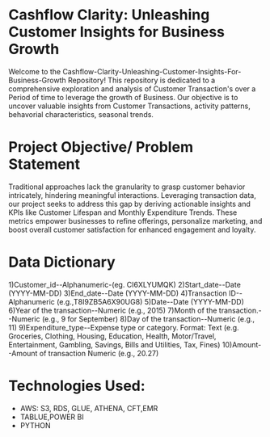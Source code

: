 # Cashflow Clarity: Unleashing Customer Insights for Business Growth
Welcome to the Cashflow-Clarity-Unleashing-Customer-Insights-For-Business-Growth Repository! This repository is dedicated to a comprehensive exploration and analysis of Customer Transaction's over a Period of time to leverage the growth of Business. Our objective is to uncover valuable insights from Customer Transactions, activity patterns, behavorial characteristics, seasonal trends.
# Project Objective/ Problem Statement
Traditional approaches lack the granularity to grasp customer behavior intricately, hindering meaningful interactions. Leveraging transaction data, our project seeks to address this gap by deriving actionable insights and KPIs like Customer Lifespan and Monthly Expenditure Trends. These metrics empower businesses to refine offerings, personalize marketing, and boost overall customer satisfaction for enhanced engagement and loyalty.
# Data Dictionary
1)Customer_id--Alphanumeric-(eg. CI6XLYUMQK)
2)Start_date--Date (YYYY-MM-DD)
3)End_date--Date (YYYY-MM-DD)
4)Transaction ID--Alphanumeric (e.g.,T8I9ZB5A6X90UG8)
5)Date--Date (YYYY-MM-DD)
6)Year of the transaction--Numeric (e.g., 2015)
7)Month of the transaction.--Numeric (e.g., 9 for September)
8)Day of the transaction--Numeric (e.g., 11)
9)Expenditure_type--Expense type or category.
Format: Text (e.g. Groceries, Clothing, Housing, Education, Health, Motor/Travel, Entertainment, Gambling,
Savings, Bills and Utilities, Tax, Fines)
10)Amount--Amount of transaction Numeric (e.g., 20.27)
# Technologies Used:
* AWS: S3, RDS, GLUE, ATHENA, CFT,EMR
* TABLUE,POWER BI
* PYTHON
